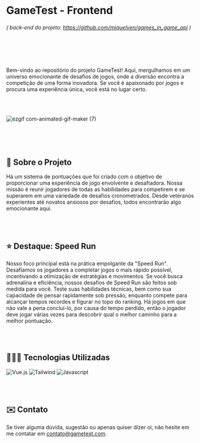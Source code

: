 # GameTest - Frontend

###### ( back-end do projeto: https://github.com/miquelven/games_in_game_api )

 <br/>
<br/>
<br/>

Bem-vindo ao repositório do projeto GameTest! Aqui, mergulhamos em um universo emocionante de desafios de jogos, onde a diversão encontra a competição de uma forma inovadora. Se você é apaixonado por jogos e procura uma experiência única, você está no lugar certo. </br> 

 <br/>
<br/>
 


![ezgif com-animated-gif-maker (7)](https://github.com/miquelven/gameTest/assets/67767211/e5d73fce-3a99-41b8-88e0-f85e3cd3fef8)

<br/>
<br/>
<br/>


## 📖 Sobre o Projeto

Há um sistema de pontuações que foi criado com o objetivo de proporcionar uma experiência de jogo envolvente e desafiadora. Nossa missão é reunir jogadores de todas as habilidades para competirem e se superarem em uma variedade de desafios cronometrados. Desde veteranos experientes até novatos ansiosos por desafios, todos encontrarão algo emocionante aqui.

<br/>
<br/>
 

## ⭐ Destaque: Speed Run

Nosso foco principal está na prática empolgante da "Speed Run". Desafiamos os jogadores a completar jogos o mais rápido possível, incentivando a otimização de estratégias e movimentos. Se você busca adrenalina e eficiência, nossos desafios de Speed Run são feitos sob medida para você. Teste suas habilidades técnicas, bem como sua capacidade de pensar rapidamente sob pressão, enquanto compete para alcançar tempos recordes e figurar no topo do ranking. Há jogos em que não vale a pena concluí-lo, por causa do tempo perdido, então o jogador deve jogar várias vezes para descobrir qual o melhor caminho para a melhor pontuação.


<br/>
<br/>
 

## 👨🏻‍💻 Tecnologias Utilizadas

![Vue.js](https://img.shields.io/badge/vuejs-%2335495e.svg?style=for-the-badge&logo=vuedotjs&logoColor=%234FC08D)
![Tailwind](https://img.shields.io/badge/Tailwind_CSS-38B2AC?style=for-the-badge&logo=tailwind-css&logoColor=white)
![Javascript](https://img.shields.io/badge/JavaScript-323330?style=for-the-badge&logo=javascript&logoColor=F7DF1E)


<br/>
<br/>
 

## ✉️ Contato

Se tiver alguma dúvida, sugestão ou apenas quiser dizer oi, não hesite em me contatar em [contato@gametest.com](mailto:miquelven.silva@gmail.com).

<br/>
<br/>

